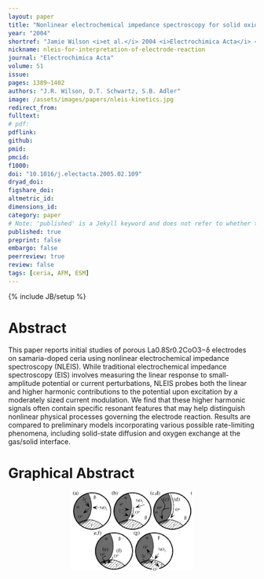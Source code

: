 ```yaml
---
layout: paper
title: "Nonlinear electrochemical impedance spectroscopy for solid oxide fuel cell cathode materials"
year: "2004"
shortref: "Jamie Wilson <i>et al.</i> 2004 <i>Electrochimica Acta</i> <b>51</b> 1389–1402"
nickname: nleis-for-interpretation-of-electrode-reaction
journal: "Electrochimica Acta"
volume: 51
issue: 
pages: 1389–1402
authors: "J.R. Wilson, D.T. Schwartz, S.B. Adler"
image: /assets/images/papers/nleis-kinetics.jpg
redirect_from: 
fulltext: 
# pdf: 
pdflink: 
github: 
pmid: 
pmcid: 
f1000: 
doi: "10.1016/j.electacta.2005.02.109"
dryad_doi:
figshare_doi: 
altmetric_id:
dimensions_id:
category: paper
# Note: 'published' is a Jekyll keyword and does not refer to whether the paper is published, but rather to whether this Markdown should be part of the rendered site.
published: true
preprint: false
embargo: false
peerreview: true
review: false
tags: [ceria, AFM, ESM]
---
```

{% include JB/setup %}

# Abstract 

This paper reports initial studies of porous La0.8Sr0.2CoO3−δ electrodes on samaria-doped ceria using nonlinear electrochemical impedance spectroscopy
 (NLEIS). While traditional electrochemical impedance spectroscopy (EIS) involves measuring the linear response to small-amplitude potential or current
 perturbations, NLEIS probes both the linear and higher harmonic contributions to the potential upon excitation by a moderately sized current modulation.
 We find that these higher harmonic signals often contain specific resonant features that may help distinguish nonlinear physical processes governing
 the electrode reaction. Results are compared to preliminary models incorporating various possible rate-limiting phenomena, including solid-state
 diffusion and oxygen exchange at the gas/solid interface.

# Graphical Abstract

<p align="center">
<img src="/assets/images/papers/nleis-kinetics.jpg" width="50%">
</p>
